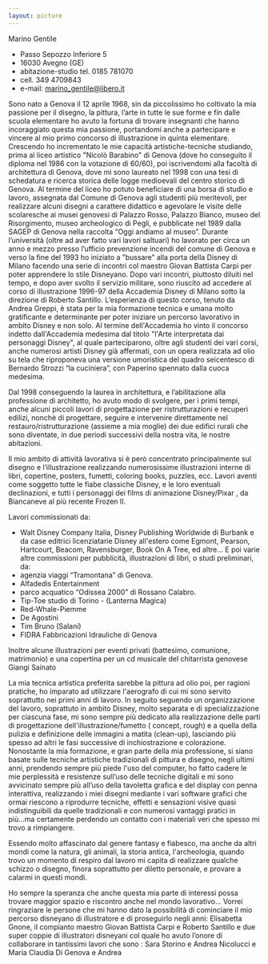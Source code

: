 ```yaml
---
layout: picture
---
```

Marino Gentile
- Passo Sepozzo Inferiore 5
- 16030 Avegno (GE)
- abitazione-studio tel. 0185 781070
- cell. 349 4709843
- e-mail: marino_gentile@libero.it

Sono nato a Genova il 12 aprile 1968, sin da piccolissimo ho coltivato la mia passione per il disegno, la pittura, l’arte in tutte le sue forme e fin dalle scuola elementare ho avuto la fortuna di trovare insegnanti che hanno incoraggiato questa mia passione, portandomi anche a partecipare e vincere al mio primo concorso di illustrazione in quinta elementare. Crescendo ho incrementato le mie capacità artistiche-tecniche studiando, prima al liceo artistico "Nicolò Barabino" di Genova (dove ho conseguito il diploma nel 1986 con la votazione di 60/60), poi iscrivendomi alla facoltà di architettura di Genova, dove mi sono laureato nel 1998 con una tesi di schedatura e ricerca storica delle logge medioevali del centro storico di Genova.
Al termine del liceo ho potuto beneficiare di una borsa di studio e lavoro, assegnata dal Comune di Genova agli studenti più meritevoli, per realizzare alcuni disegni a carattere didattico e agevolare le visite delle scolaresche ai
musei genovesi di Palazzo Rosso, Palazzo Bianco, museo del Risorgimento, museo archeologico di Pegli, e pubblicate nel 1989 dalla SAGEP di Genova nella raccolta “Oggi andiamo al museo”.
Durante l’università (oltre ad aver fatto vari lavori saltuari) ho lavorato per circa un anno e mezzo presso l’ufficio prevenzione incendi del comune di Genova e verso la fine del 1993 ho iniziato a ”bussare” alla porta della
Disney di Milano facendo una serie di incontri col maestro Giovan Battista Carpi per poter apprendere lo stile Disneyano. Dopo vari incontri, piuttosto diluiti nel tempo, e dopo aver svolto il servizio militare, sono riuscito ad
accedere al corso di illustrazione 1996-97 della Accademia Disney di Milano sotto la direzione di Roberto Santillo.
L’esperienza di questo corso, tenuto da Andrea Greppi, è stata per la mia formazione tecnica e umana molto gratificante e determinante per poter iniziare un percorso lavorativo in ambito Disney e non solo.
Al termine dell'Accademia ho vinto il concorso indetto dall'Accademia medesima dal titolo "l'Arte interpretata dai personaggi Disney", al quale parteciparono, oltre agli studenti dei vari corsi, anche numerosi artisti Disney già affermati, con un opera realizzata ad olio su tela che riproponeva una versione umoristica del quadro seicentesco di Bernardo Strozzi “la cuciniera”, con Paperino spennato dalla cuoca medesima.

Dal 1998 conseguendo la laurea in architettura, e l’abilitazione alla professione di architetto, ho avuto modo di svolgere, per i primi tempi, anche alcuni piccoli lavori di progettazione per ristrutturazioni e recuperi edilizi,
nonchè di progettare, seguire e intervenire direttamente nel restauro/ristrutturazione (assieme a mia moglie) dei due edifici rurali che sono diventate, in due periodi successivi della nostra vita, le nostre abitazioni.

Il mio ambito di attività lavorativa si è però concentrato principalmente sul disegno e l’illustrazione realizzando numerosissime illustrazioni interne di libri, copertine, posters, fumetti, coloring books, puzzles, ecc. Lavori
aventi come soggetto tutte le fiabe classiche Disney, e le loro eventuali declinazioni, e tutti i personaggi dei films di animazione Disney/Pixar , da Biancaneve al più recente Frozen II.

Lavori commissionati da:
- Walt Disney Company Italia, Disney Publishing Worldwide di Burbank e da case editrici licenziatarie Disney all'estero come Egmont, Pearson, Hartcourt, Beacom, Ravensburger, Book On A Tree, ed altre...
E poi varie altre commissioni per pubblicità, illustrazioni di libri, o studi preliminari, da:
- agenzia viaggi “Tramontana” di Genova.
- Alfadedis Entertainment 
- parco acquatico “Odissea 2000” di Rossano Calabro.
- Tip-Toe studio di Torino - (Lanterna Magica)
- Red-Whale-Piemme
- De Agostini
- Tim Bruno (Salani)
- FIDRA Fabbricazioni Idrauliche di Genova

Inoltre alcune illustrazioni per eventi privati (battesimo, comunione, matrimonio) e una copertina per un cd musicale del chitarrista genovese Giangi Sainato

La mia tecnica artistica preferita sarebbe la pittura ad olio poi, per ragioni pratiche, ho imparato ad utilizzare l'aerografo di cui mi sono servito soprattutto nei primi anni di lavoro. In seguito seguendo un organizzazione del
lavoro, soprattuto in ambito Disney, molto separata e di specializzazione per ciascuna fase, mi sono sempre più dedicato alla realizzazione delle parti di progettazione dell'illustrazione/fumetto ( concept, rough) e a quella della
pulizia e definizione delle immagini a matita (clean-up), lasciando più spesso ad altri le fasi successive di inchiostrazione e colorazione.
Nonostante la mia formazione, e gran parte della mia professione, si siano basate sulle tecniche artistiche tradizionali di pittura e disegno, negli ultimi anni, prendendo sempre più piede l'uso del computer, ho fatto cadere
le mie perplessità e resistenze sull’uso delle tecniche digitali e mi sono avvicinato sempre più all’uso della tavoletta grafica e del display con penna interattiva, realizzando i miei disegni mediante i vari software grafici che ormai riescono a riprodurre tecniche, effetti e sensazioni visive quasi indistinguibili da quelle tradizionali e con numerosi vantaggi pratici in più...ma certamente perdendo un contatto con i materiali veri che spesso mi trovo a rimpiangere.

Essendo molto affascinato dal genere fantasy e fiabesco, ma anche da altri mondi come la natura, gli animali, la storia antica, l'archeologia, quando trovo un momento di respiro dal lavoro mi capita di realizzare qualche
schizzo o disegno, finora soprattutto per diletto personale, e provare a calarmi in questi mondi.

Ho sempre la speranza che anche questa mia parte di interessi possa trovare maggior spazio e riscontro anche nel mondo lavorativo...
Vorrei ringraziare le persone che mi hanno dato la possibilità di cominciare il mio percorso disneyano di illustratore e di proseguirlo negli anni: Elisabetta Gnone, il compianto maestro Giovan Battista Carpi e Roberto Santillo e due super coppie di illustratori disneyani col quale ho avuto l’onore di collaborare in tantissimi lavori che sono : Sara Storino e Andrea Nicolucci e Maria Claudia Di Genova e Andrea
